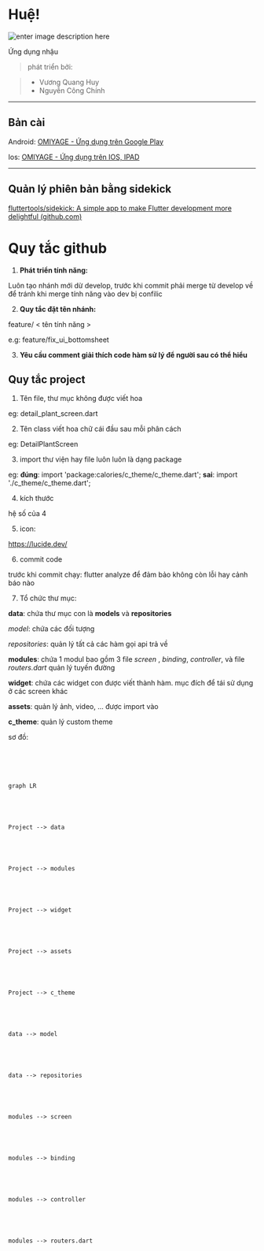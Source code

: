 
  

  

# Huệ!

  

![enter image description here](https://i.imgur.com/UXmCUmR.png)

  

Ứng dụng nhậu

> phát triển bởi:

>  - Vương Quang Huy
>  - Nguyễn Công Chính

---

  

## Bản cài

  

Android: [OMIYAGE - Ứng dụng trên Google Play](https://play.google.com/store/apps/details?id=com.vqh2602.qlbh.quan_ly_ban_hang)

  

Ios: [OMIYAGE - Ứng dụng trên IOS, IPAD](https://testflight.apple.com/join/zLF3f7X1)

  

---

  

## Quản lý phiên bản bằng sidekick

[fluttertools/sidekick: A simple app to make Flutter development more delightful (github.com)](https://github.com/fluttertools/sidekick)

  

# Quy tắc github

  

  

  

1.  **Phát triển tính năng:**

  

  

Luôn tạo nhánh mới dừ develop, trước khi commit phải merge từ develop về để tránh khi merge tính năng vào dev bị confilic

  

  

2.  **Quy tắc đặt tên nhánh:**

  

  

feature/ < tên tính năng >

  

  

e.g: feature/fix_ui_bottomsheet

  

  

3.  **Yêu cầu comment giải thích code hàm sử lý để người sau có thể hiểu**

  

  

  

## Quy tắc project

  

  

  

1. Tên file, thư mục không được viết hoa

  

  

eg: detail_plant_screen.dart

  

  

2. Tên class viết hoa chữ cái đầu sau mỗi phân cách

  

  

eg: DetailPlantScreen

  

  

3. import thư viện hay file luôn luôn là dạng package

  

  

eg: **đúng**: import 'package:calories/c_theme/c_theme.dart'; **sai**: import './c_theme/c_theme.dart';

  

  

4. kích thước

  

  

hệ số của 4

  

  

5. icon:

  

  

https://lucide.dev/

  

  

6. commit code

  

  

trước khi commit chạy: flutter analyze để đảm bảo không còn lỗi hay cảnh báo nào

  

  

7. Tổ chức thư mục:

  

  

**data**: chứa thư mục con là **models** và **repositories**

  

  

*model*: chứa các đối tượng

  

  

*repositories*: quản lý tất cả các hàm gọi api trả về

  

  

**modules**: chứa 1 modul bao gồm 3 file *screen* , *binding*, *controller*, và file *routers.dart* quản lý tuyến đường

  

  

**widget**: chứa các widget con được viết thành hàm. mục đích để tái sử dụng ở các screen khác

  

  

**assets**: quản lý ảnh, video, ... được import vào

  

  

**c_theme**: quản lý custom theme

  

  

sơ đồ:

  

  

```mermaid

  

  

graph LR

  

  

Project --> data

  

  

Project --> modules

  

  

Project --> widget

  

  

Project --> assets

  

  

Project --> c_theme

  

  

data --> model

  

  

data --> repositories

  

  

modules --> screen

  

  

modules --> binding

  

  

modules --> controller

  

  

modules --> routers.dart

  

  

```